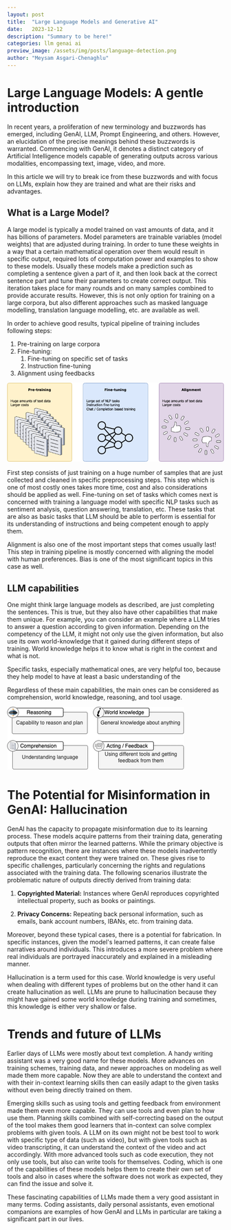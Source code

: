 ```yaml
---
layout: post
title:  "Large Language Models and Generative AI"
date:   2023-12-12
description: "Summary to be here!"
categories: llm genai ai
preview_image: /assets/img/posts/language-detection.png
author: "Meysam Asgari-Chenaghlu"
---
```


# Large Language Models: A gentle introduction

In recent years, a proliferation of new terminology and buzzwords has emerged, including GenAI, LLM, Prompt Engineering, 
and others. However, an elucidation of the precise meanings behind these buzzwords is warranted. Commencing with GenAI, 
it denotes a distinct category of Artificial Intelligence models capable of generating outputs across various modalities, 
encompassing text, image, video, and more.

In this article we will try to break ice from these buzzwords and with focus on LLMs, explain how they are trained and what are 
their risks and advantages.

## What is a Large Model?

A large model is typically a model trained on vast amounts of data, and it has billions of parameters. Model parameters are trainable
variables (model weights) that are adjusted during training. In order to tune these weights in a way that a certain mathematical
operation over them would result in specific output, required lots of computation power and examples to show to these models.
Usually these models make a prediction such as completing a sentence given a part of it, and then look back at the correct
sentence part and tune their parameters to create correct output. This iteration takes place for many rounds and on many samples
combined to provide accurate results. However, this is not only option for training on a large corpora, but also different
approaches such as masked language modelling, translation language modelling, etc. are available as well.

In order to achieve good results, typical pipeline of training includes following steps:
1. Pre-training on large corpora
2. Fine-tuning:
   1. Fine-tuning on specific set of tasks
   2. Instruction fine-tuning
3. Alignment using feedbacks

![Model Training flow](/assets/img/posts/model_training.png)

First step consists of just training on a huge number of samples that are just collected and cleaned in specific preprocessing steps.
This step which is one of most costly ones takes more time, cost and also considerations should be applied as well.
Fine-tuning on set of tasks which comes next is concerned with training a language model with specific NLP tasks such as sentiment analysis,
question answering, translation, etc. These tasks that are also as basic tasks that LLM should be able to perform is essential for its
understanding of instructions and being competent enough to apply them.

Alignment is also one of the most important steps that comes usually last! This step in training pipeline is mostly concerned with 
aligning the model with human preferences. Bias is one of the most significant topics in this case as well.

## LLM capabilities

One might think large language models as described, are just completing the sentences. This is true, but they also have other
capabilities that make them unique. For example, you can consider an example where a LLM tries to answer a question according to 
given information. Depending on the competency of the LLM, it might not only use the given information, but also use its own world-knowledge
that it gained during different steps of training. World knowledge helps it to know what is right in the context and what is not.

Specific tasks, especially mathematical ones, are very helpful too, because they help model to have at least a basic understanding of the 

Regardless of these main capabilities, the main ones can be considered as comprehension, world knowledge, reasoning, and tool usage.

![Model Training flow](/assets/img/posts/llm.png)

# The Potential for Misinformation in GenAI: Hallucination

GenAI has the capacity to propagate misinformation due to its learning process. 
These models acquire patterns from their training data, generating outputs that often mirror the learned patterns. 
While the primary objective is pattern recognition, there are instances where these models inadvertently reproduce 
the exact content they were trained on. 
These gives rise to specific challenges, particularly concerning the rights and regulations associated with the training data. 
The following scenarios illustrate the problematic nature of outputs directly derived from training data:

1. **Copyrighted Material:** Instances where GenAI reproduces copyrighted intellectual property, such as books or paintings.
  
2. **Privacy Concerns:** Repeating back personal information, such as emails, bank account numbers, IBANs, etc. from training data.

Moreover, beyond these typical cases, there is a potential for fabrication. In specific instances, given the model's learned patterns, 
it can create false narratives around individuals. This introduces a more severe problem where real individuals are portrayed inaccurately and 
explained in a misleading manner.

Hallucination is a term used for this case. World knowledge is very useful when dealing with different types of problems but 
on the other hand it can create hallucination as well. LLMs are prune to hallucination because they might have gained some world knowledge
during training and sometimes, this knowledge is either very shallow or false.

# Trends and future of LLMs

Earlier days of LLMs were mostly about text completion. A handy writing assistant was a very good name for these models. More advances
on training schemes, training data, and newer approaches on modeling as well made them more capable. Now they are able to understand the context
and with their in-context learning skills then can easily adapt to the given tasks without even being directly trained on them.

Emerging skills such as using tools and getting feedback from environment made them even more capable. They can use tools and even plan to
how use them. Planning skills combined with self-correcting based on the output of the tool makes them good learners that in-context can solve complex
problems with given tools. A LLM on its own might not be best tool to work with specific type of data (such as video), but with given tools 
such as video transcripting, it can understand the context of the video and act accordingly. With more advanced tools such as code execution, they
not only use tools, but also can write tools for themselves. Coding, which is one of the capabilities of these models helps them to create their own
set of tools and also in cases where the software does not work as expected, they can find the issue and solve it.

These fascinating capabilities of LLMs made them a very good assistant in many terms. Coding assistants, daily personal assistants, even emotional companions
are examples of how GenAI and LLMs in particular are taking a significant part in our lives.
